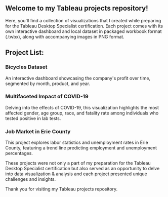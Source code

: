 ## Welcome to my Tableau projects repository! 

Here, you'll find a collection of visualizations that I created while preparing for the Tableau Desktop Specialist certification. 
Each project comes with its own interactive dashboard and local dataset in packaged workbook format (.twbx), along with accompanying images in PNG format.

## Project List:

### Bicycles Dataset 
An interactive dashboard showcasing the company's profit over time, segmented by month, product, and year.

### Multifaceted Impact of COVID-19 
Delving into the effects of COVID-19, this visualization highlights the most affected gender, age group, race, and fatality rate among individuals who tested positive in lab tests.

### Job Market in Erie County
This project explores labor statistics and unemployment rates in Erie County, featuring a trend line predicting employment and unemployment percentages.

These projects were not only a part of my preparation for the Tableau Desktop Specialist certification but also served as an opportunity to delve into data visualization & analysis and each project presented unique challenges and insights.

Thank you for visiting my Tableau projects repository. 



